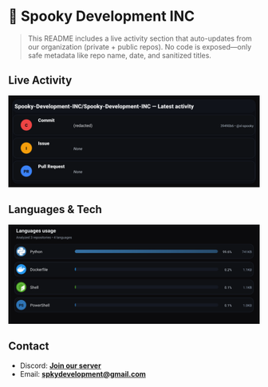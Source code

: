 # 👻 Spooky Development INC

> This README includes a live activity section that auto-updates from our organization (private + public repos). No code is exposed—only safe metadata like repo name, date, and sanitized titles.

## Live Activity
![Repo Snapshot](./assets/repo-snapshot.svg?v=cd508acfc6)

## Languages & Tech
![Languages Usage](./assets/languages.svg?v=f6261b85d0)

## Contact
- Discord: **[Join our server](https://discord.gg/XYspZgEEJb)**
- Email: **spkydevelopment@gmail.com**
